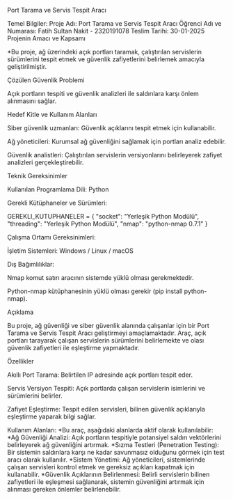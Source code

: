 Port Tarama ve Servis Tespit Aracı

Temel Bilgiler:
Proje Adı: Port Tarama ve Servis Tespit Aracı
Öğrenci Adı ve Numarası: Fatih Sultan Nakit - 2320191078
Teslim Tarihi: 30-01-2025
Projenin Amacı ve Kapsamı

*Bu proje, ağ üzerindeki açık portları taramak, çalıştırılan servislerin sürümlerini tespit etmek ve güvenlik zafiyetlerini belirlemek amacıyla geliştirilmiştir.

Çözülen Güvenlik Problemi

Açık portların tespiti ve güvenlik analizleri ile saldırılara karşı önlem alınmasını sağlar.

Hedef Kitle ve Kullanım Alanları

Siber güvenlik uzmanları: Güvenlik açıklarını tespit etmek için kullanabilir.

Ağ yöneticileri: Kurumsal ağ güvenliğini sağlamak için portları analiz edebilir.

Güvenlik analistleri: Çalıştırılan servislerin versiyonlarını belirleyerek zafiyet analizleri gerçekleştirebilir.

Teknik Gereksinimler

Kullanılan Programlama Dili: Python

Gerekli Kütüphaneler ve Sürümleri:

GEREKLI_KUTUPHANELER = {
    "socket": "Yerleşik Python Modülü",
    "threading": "Yerleşik Python Modülü",
    "nmap": "python-nmap 0.7.1"
}

Çalışma Ortamı Gereksinimleri:

İşletim Sistemleri: Windows / Linux / macOS

Dış Bağımlılıklar:

Nmap komut satırı aracının sistemde yüklü olması gerekmektedir.

Python-nmap kütüphanesinin yüklü olması gerekir (pip install python-nmap).

Açıklama

Bu proje, ağ güvenliği ve siber güvenlik alanında çalışanlar için bir Port Tarama ve Servis Tespit Aracı geliştirmeyi amaçlamaktadır. Araç, açık portları tarayarak çalışan servislerin sürümlerini belirlemekte ve olası güvenlik zafiyetleri ile eşleştirme yapmaktadır.

Özellikler

Akıllı Port Tarama: Belirtilen IP adresinde açık portları tespit eder.

Servis Versiyon Tespiti: Açık portlarda çalışan servislerin isimlerini ve sürümlerini belirler.

Zafiyet Eşleştirme: Tespit edilen servisleri, bilinen güvenlik açıklarıyla eşleştirme yaparak bilgi sağlar.

Kullanım Alanları:
*Bu araç, aşağıdaki alanlarda aktif olarak kullanılabilir:
*Ağ Güvenliği Analizi: Açık portların tespitiyle potansiyel saldırı vektörlerini belirleyerek ağ güvenliğini artırmak.
*Sızma Testleri (Penetration Testing): Bir sistemin saldırılara karşı ne kadar savunmasız olduğunu görmek için test aracı olarak kullanılır.
*Sistem Yönetimi: Ağ yöneticileri, sistemlerinde çalışan servisleri kontrol etmek ve gereksiz açıkları kapatmak için kullanabilir.
*Güvenlik Açıklarının Belirlenmesi: Belirli servislerin bilinen zafiyetleri ile eşleşmesi sağlanarak, sistemin güvenliğini artırmak için alınması gereken önlemler belirlenebilir.
